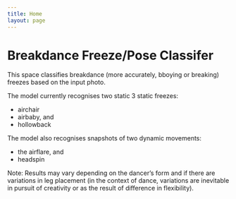 ```yaml
---
title: Home
layout: page
---
```


# Breakdance Freeze/Pose Classifer

This space classifies breakdance (more accurately, bboying or breaking) freezes based on the input photo.

The model currently recognises two static 3 static freezes: 
- airchair
- airbaby, and
- hollowback

The model also recognises snapshots of two dynamic movements:
- the airflare, and
- headspin

Note: Results may vary depending on the dancer’s form and if there are variations in leg placement (in the context of dance, variations are inevitable in pursuit of creativity or as the result of difference in flexibility).
